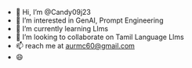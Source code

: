- 👋 Hi, I’m @Candy09j23
- 👀 I’m interested in GenAI, Prompt Engineering
- 🌱 I’m currently learning Llms
- 💞️ I’m looking to collaborate on Tamil Language Llms
- 📫 reach me at aurmc60@gmail.com
- 😄 
<!---
Candy09j23/Candy09j23 is a ✨ special ✨ repository because its `README.md` (this file) appears on your GitHub profile.
You can click the Preview link to take a look at your changes.
--->
